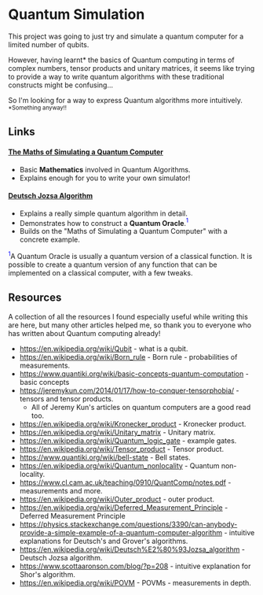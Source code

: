 # Quantum Simulation

This project was going to just try and simulate a quantum computer for a limited number of qubits.

However, having learnt* the basics of Quantum computing in terms of complex numbers, tensor products and unitary
matrices, it seems like trying to provide a way to write quantum algorithms with these traditional constructs
might be confusing...

So I'm looking for a way to express Quantum algorithms more intuitively.
<br><sub>*Something anyway!!</sub>

## Links

#### [The Maths of Simulating a Quantum Computer](TheMathsOfSimulatingAQuantumComputer.md)
* Basic **Mathematics** involved in Quantum Algorithms.
* Explains enough for you to write your own simulator!

#### [Deutsch Jozsa Algorithm](DeutschJozsaAlgorithm.md)
* Explains a really simple quantum algorithm in detail.
* Demonstrates how to construct a **Quantum Oracle**.<span style="color:blue"><sup>1</sup></span>
* Builds on the "Maths of Simulating a Quantum Computer" with a concrete example.

<span style="color:blue"><sup>1</sup></span>A Quantum Oracle is usually a quantum version
of a classical function. It is possible to create a quantum version of any function
that can be implemented on a classical computer, with a few tweaks.

## Resources

A collection of all the resources I found especially useful while writing this are here, but many other
articles helped me, so thank you to everyone who has written about Quantum computing already!

* https://en.wikipedia.org/wiki/Qubit - what is a qubit.
* https://en.wikipedia.org/wiki/Born_rule - Born rule - probabilities of measurements.
* https://www.quantiki.org/wiki/basic-concepts-quantum-computation - basic concepts
* https://jeremykun.com/2014/01/17/how-to-conquer-tensorphobia/ - tensors and tensor products.
  * All of Jeremy Kun's articles on quantum computers are a good read too.
* https://en.wikipedia.org/wiki/Kronecker_product - Kronecker product.
* https://en.wikipedia.org/wiki/Unitary_matrix - Unitary matrix.
* https://en.wikipedia.org/wiki/Quantum_logic_gate - example gates.
* https://en.wikipedia.org/wiki/Tensor_product - Tensor product.
* https://www.quantiki.org/wiki/bell-state - Bell states.
* https://en.wikipedia.org/wiki/Quantum_nonlocality - Quantum non-locality.
* https://www.cl.cam.ac.uk/teaching/0910/QuantComp/notes.pdf - measurements and more.
* https://en.wikipedia.org/wiki/Outer_product - outer product.
* https://en.wikipedia.org/wiki/Deferred_Measurement_Principle - Deferred Measurement Principle
* https://physics.stackexchange.com/questions/3390/can-anybody-provide-a-simple-example-of-a-quantum-computer-algorithm - intuitive
explanations for Deutsch's and Grover's algorithms.
* https://en.wikipedia.org/wiki/Deutsch%E2%80%93Jozsa_algorithm - Deutsch Jozsa algorithm.
* https://www.scottaaronson.com/blog/?p=208 - intuitive explanation for Shor's algorithm.
* https://en.wikipedia.org/wiki/POVM - POVMs - measurements in depth.
